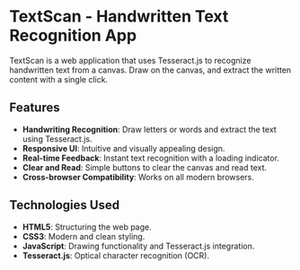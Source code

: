 # TextScan - Handwritten Text Recognition App

TextScan is a web application that uses Tesseract.js to recognize handwritten text from a canvas. Draw on the canvas, and extract the written content with a single click.

## Features

- **Handwriting Recognition**: Draw letters or words and extract the text using Tesseract.js.
- **Responsive UI**: Intuitive and visually appealing design.
- **Real-time Feedback**: Instant text recognition with a loading indicator.
- **Clear and Read**: Simple buttons to clear the canvas and read text.
- **Cross-browser Compatibility**: Works on all modern browsers.

## Technologies Used

- **HTML5**: Structuring the web page.
- **CSS3**: Modern and clean styling.
- **JavaScript**: Drawing functionality and Tesseract.js integration.
- **Tesseract.js**: Optical character recognition (OCR).

